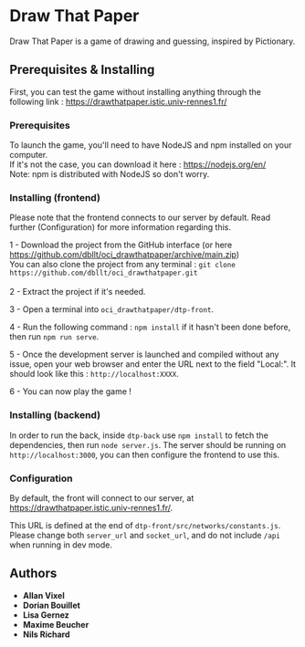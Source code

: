 # Draw That Paper

Draw That Paper is a game of drawing and guessing, inspired by Pictionary.


## Prerequisites & Installing

First, you can test the game without installing anything through the following link : https://drawthatpaper.istic.univ-rennes1.fr/

### Prerequisites

To launch the game, you'll need to have NodeJS and npm installed on your computer.<br/>
If it's not the case, you can download it here : https://nodejs.org/en/<br/>
Note: npm is distributed with NodeJS so don't worry.

### Installing (frontend)

Please note that the frontend connects to our server by default. Read further (Configuration) for more information regarding this.

1 - Download the project from the GitHub interface (or here https://github.com/dbllt/oci_drawthatpaper/archive/main.zip)<br/>
You can also clone the project from any terminal :
    ```
    git clone https://github.com/dbllt/oci_drawthatpaper.git
    ```
<br/><br/>
2 - Extract the project if it's needed.

3 - Open a terminal into ```oci_drawthatpaper/dtp-front```.

4 - Run the following command : ```npm install``` if it hasn't been done before, then run ```npm run serve```.

5 - Once the development server is launched and compiled without any issue, open your web browser and enter the URL next to
the field "Local:". It should look like this : ```http://localhost:XXXX```.

6 - You can now play the game !

### Installing (backend)

In order to run the back, inside `dtp-back` use `npm install` to fetch the dependencies, then run `node server.js`.
The server should be running on `http://localhost:3000`, you can then configure the frontend to use this.

### Configuration

By default, the front will connect to our server, at https://drawthatpaper.istic.univ-rennes1.fr/.

This URL is defined at the end of `dtp-front/src/networks/constants.js`.
Please change both `server_url` and `socket_url`, and do not include `/api` when running in dev mode.

## Authors

* **Allan Vixel**
* **Dorian Bouillet**
* **Lisa Gernez**
* **Maxime Beucher**
* **Nils Richard**



